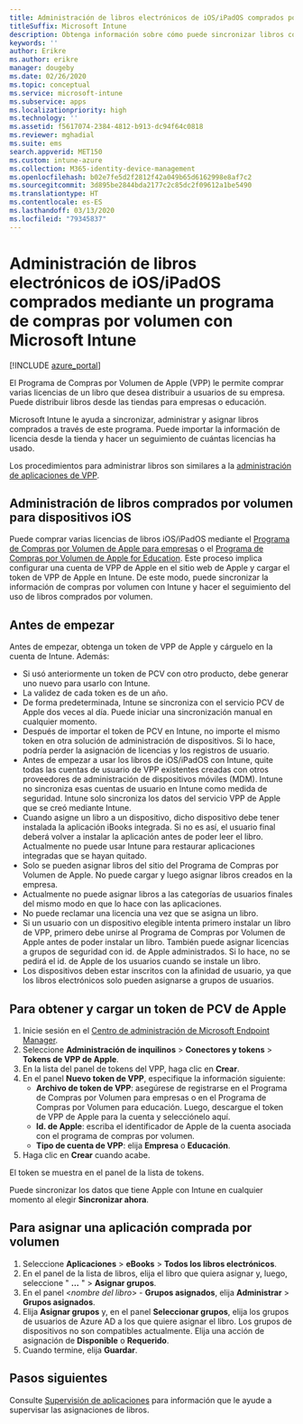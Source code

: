 ```yaml
---
title: Administración de libros electrónicos de iOS/iPadOS comprados por volumen
titleSuffix: Microsoft Intune
description: Obtenga información sobre cómo puede sincronizar libros comprados por volumen en la tienda de iOS en Intune y luego administrar y realizar el seguimiento de su uso.
keywords: ''
author: Erikre
ms.author: erikre
manager: dougeby
ms.date: 02/26/2020
ms.topic: conceptual
ms.service: microsoft-intune
ms.subservice: apps
ms.localizationpriority: high
ms.technology: ''
ms.assetid: f5617074-2384-4812-b913-dc94f64c0818
ms.reviewer: mghadial
ms.suite: ems
search.appverid: MET150
ms.custom: intune-azure
ms.collection: M365-identity-device-management
ms.openlocfilehash: b02e7fe5d2f2812f42a049b65d6162998e8af7c2
ms.sourcegitcommit: 3d895be2844bda2177c2c85dc2f09612a1be5490
ms.translationtype: HT
ms.contentlocale: es-ES
ms.lasthandoff: 03/13/2020
ms.locfileid: "79345837"
---
```

# <a name="how-to-manage-iosipados-ebooks-you-purchased-through-a-volume-purchase-program-with-microsoft-intune"></a>Administración de libros electrónicos de iOS/iPadOS comprados mediante un programa de compras por volumen con Microsoft Intune


[!INCLUDE [azure_portal](../includes/azure_portal.md)]

El Programa de Compras por Volumen de Apple (VPP) le permite comprar varias licencias de un libro que desea distribuir a usuarios de su empresa. Puede distribuir libros desde las tiendas para empresas o educación.

Microsoft Intune le ayuda a sincronizar, administrar y asignar libros comprados a través de este programa. Puede importar la información de licencia desde la tienda y hacer un seguimiento de cuántas licencias ha usado.

Los procedimientos para administrar libros son similares a la [administración de aplicaciones de VPP](vpp-apps-ios.md).

## <a name="manage-volume-purchased-books-for-ios-devices"></a>Administración de libros comprados por volumen para dispositivos iOS
Puede comprar varias licencias de libros iOS/iPadOS mediante el [Programa de Compras por Volumen de Apple para empresas](https://www.apple.com/business/vpp/) o el [Programa de Compras por Volumen de Apple for Education](https://volume.itunes.apple.com/us/store). Este proceso implica configurar una cuenta de VPP de Apple en el sitio web de Apple y cargar el token de VPP de Apple en Intune.  De este modo, puede sincronizar la información de compras por volumen con Intune y hacer el seguimiento del uso de libros comprados por volumen.

## <a name="before-you-start"></a>Antes de empezar
Antes de empezar, obtenga un token de VPP de Apple y cárguelo en la cuenta de Intune. Además:

* Si usó anteriormente un token de PCV con otro producto, debe generar uno nuevo para usarlo con Intune.
* La validez de cada token es de un año.
* De forma predeterminada, Intune se sincroniza con el servicio PCV de Apple dos veces al día. Puede iniciar una sincronización manual en cualquier momento.
* Después de importar el token de PCV en Intune, no importe el mismo token en otra solución de administración de dispositivos. Si lo hace, podría perder la asignación de licencias y los registros de usuario.
* Antes de empezar a usar los libros de iOS/iPadOS con Intune, quite todas las cuentas de usuario de VPP existentes creadas con otros proveedores de administración de dispositivos móviles (MDM). Intune no sincroniza esas cuentas de usuario en Intune como medida de seguridad. Intune solo sincroniza los datos del servicio VPP de Apple que se creó mediante Intune.
* Cuando asigne un libro a un dispositivo, dicho dispositivo debe tener instalada la aplicación iBooks integrada. Si no es así, el usuario final deberá volver a instalar la aplicación antes de poder leer el libro. Actualmente no puede usar Intune para restaurar aplicaciones integradas que se hayan quitado.
* Solo se pueden asignar libros del sitio del Programa de Compras por Volumen de Apple. No puede cargar y luego asignar libros creados en la empresa.
* Actualmente no puede asignar libros a las categorías de usuarios finales del mismo modo en que lo hace con las aplicaciones.
* No puede reclamar una licencia una vez que se asigna un libro.
* Si un usuario con un dispositivo elegible intenta primero instalar un libro de VPP, primero debe unirse al Programa de Compras por Volumen de Apple antes de poder instalar un libro. También puede asignar licencias a grupos de seguridad con id. de Apple administrados. Si lo hace, no se pedirá el id. de Apple de los usuarios cuando se instale un libro.
* Los dispositivos deben estar inscritos con la afinidad de usuario, ya que los libros electrónicos solo pueden asignarse a grupos de usuarios.   


## <a name="to-get-and-upload-an-apple-vpp-token"></a>Para obtener y cargar un token de PCV de Apple

1. Inicie sesión en el [Centro de administración de Microsoft Endpoint Manager](https://go.microsoft.com/fwlink/?linkid=2109431).
2. Seleccione **Administración de inquilinos** > **Conectores y tokens** > **Tokens de VPP de Apple**.
3. En la lista del panel de tokens del VPP, haga clic en **Crear**.
5. En el panel **Nuevo token de VPP**, especifique la información siguiente:
    - **Archivo de token de VPP**: asegúrese de registrarse en el Programa de Compras por Volumen para empresas o en el Programa de Compras por Volumen para educación. Luego, descargue el token de VPP de Apple para la cuenta y selecciónelo aquí.
    - **Id. de Apple**: escriba el identificador de Apple de la cuenta asociada con el programa de compras por volumen.
    - **Tipo de cuenta de VPP**: elija **Empresa** o **Educación**.
5. Haga clic en **Crear** cuando acabe.

El token se muestra en el panel de la lista de tokens.


Puede sincronizar los datos que tiene Apple con Intune en cualquier momento al elegir **Sincronizar ahora**.

## <a name="to-assign-a-volume-purchased-app"></a>Para asignar una aplicación comprada por volumen

1. Seleccione **Aplicaciones** > **eBooks** > **Todos los libros electrónicos**.
2. En el panel de la lista de libros, elija el libro que quiera asignar y, luego, seleccione " **...** " > **Asignar grupos**.
3. En el panel <*nombre del libro*> - **Grupos asignados**, elija **Administrar** > **Grupos asignados**.
4. Elija **Asignar grupos** y, en el panel **Seleccionar grupos**, elija los grupos de usuarios de Azure AD a los que quiere asignar el libro. Los grupos de dispositivos no son compatibles actualmente.
Elija una acción de asignación de **Disponible** o **Requerido**. 
5. Cuando termine, elija **Guardar**.

## <a name="next-steps"></a>Pasos siguientes

Consulte [Supervisión de aplicaciones](apps-monitor.md) para información que le ayude a supervisar las asignaciones de libros.






